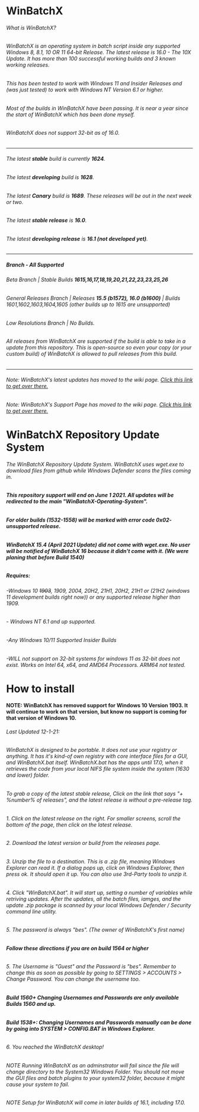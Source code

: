 # WinBatchX
###### What is WinBatchX? 

###### WinBatchX is an operating system in batch script inside any supported Windows 8, 8.1, 10 OR 11 64-bit Release. The latest release is 16.0 - The 10X Update. It has more than 100 successful working builds and 3 known working releases.
###### This has been tested to work with Windows 11 and Insider Releases and (was just tested) to work with Windows NT Version 6.1 or higher.

###### Most of the builds in WinBatchX have been passing. It is near a year since the start of WinBatchX which has been done myself.
###### WinBatchX does not support 32-bit as of 16.0.
***

###### The latest **stable** build is currently **1624**.
###### The latest **developing** build is **1628**.
###### The latest **Canary** build is **1689**. These releases will be out in the next week or two.

###### The latest **stable release** is **16.0**.
###### The latest **developing release** is **16.1 (not developed yet)**.

***
##### Branch - All Supported 
###### Beta Branch | Stable Builds **1615,16,17,18,19,20,21,22,23,23,25,26**
###### General Releases Branch | Releases **15.5 (b1572), 16.0 (b1600)** | Builds 1601,1602,1603,1604,1605 (other builds up to 1615 are unsupported)
###### Low Resolutions Branch | No Builds. 

###### All releases from WinBatchX are supported if the build is able to take in a update from this repository. This is open-source so even your copy (or your custom build) of WinBatchX is allowed to pull releases from this build.

***

###### Note: WinBatchX's latest updates has moved to the wiki page. [Click this link to get over there.](https://github.com/bes-ptah/WinBatchX/wiki)

###### Note: WinBatchX's Support Page has moved to the wiki page. [Click this link to get over there.](https://github.com/bes-ptah/WinBatchX/wiki/Support-Page)



# WinBatchX Repository Update System
###### The WinBatchX Repository Update System. WinBatchX uses wget.exe to download files from github while Windows Defender scans the files coming in.

###### **This repository support will end on June 1 2021. All updates will be redirected to the main "WinBatchX-Operating-System".**

###### **For older builds (1532-1558) will be marked with error code 0x02- unsupported release.**

###### **WinBatchX 15.4 (April 2021 Update) did not come with wget.exe. No user will be notified of WinBatchX 16 because it didn't come with it. (We were planing that before Build 1540)**


##### Requires: 

###### -Windows 10 ~~1903~~, 1909, 2004, 20H2, 21H1, 20H2, 21H1 or (21H2 (windows 11 development builds right now)) or any supported release higher than 1909.

###### - Windows NT 6.1 and up supported.

###### -Any Windows 10/11 Supported Insider Builds   

###### -WILL not support on 32-bit systems for windows 11 as 32-bit does not exist. Works on Intel 64, x64, and AMD64 Processors. ARM64 not tested.
 




# How to install

#### **NOTE: WinBatchX has removed support for Windows 10 Version 1903. It will continue to work on that version, but know no support is coming for that version of Windows 10.**

###### Last Updated 12-1-21:
###### WinBatchX is designed to be portable. It does not use your registry or anything. It has it's kind-of own registry with core interface files for a GUI, and WinBatchX.bat itself. WinBatchX.bat has the apps until 17.0, when it retrieves the code from your local NIFS file system inside the system (1630 and lower) folder.
###### To grab a copy of the latest stable release, Click on the link that says "+ %number% of releases", and the latest release is without a pre-release tag.
###### 1. Click on the latest release on the right. For smaller screens, scroll the bottom of the page, then click on the latest release.
###### 2. Download the latest version or build from the releases page.
###### 3. Unzip the file to a destination. This is a .zip file, meaning Windows Explorer can read it. If a dialog pops up, click on Windows Explorer, then press ok. It should open it up. You can also use 3rd-Party tools to unzip it.
###### 4. Click "WinBatchX.bat". It will start up, setting a number of variables while retriving updates. After the updates, all the batch files, iamges, and the update .zip package is scanned by your local Windows Defender / Security command line utility.
###### 5. The password is always "bes". (The owner of WinBatchX's first name)

###### **Follow these directions if you are on build 1564 or higher**
###### 5. The Username is "Guest" and the Password is "bes". Remember to change this as soon as possible by going to SETTINGS > ACCOUNTS > Change Password. You can change the username too.

###### **Build 1560+ Changing Usernames and Passwords are only available Builds 1560 and up.**

###### **Build 1538+: Changing Usernames and Passwords manually can be done by going into SYSTEM > CONFIG.BAT in Windows Explorer.**

###### 6. You reached the WinBatchX desktop!

###### NOTE Running WinBatchX as an adminstrator will fail since the file will change directory to the System32 Windows Folder. You should not move the GUI files and batch plugins to your system32 folder, because it might cause your system to fail.
###### NOTE Setup for WinBatchX will come in later builds of 16.1, including 17.0.

